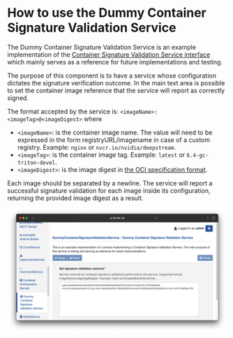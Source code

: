 # How to use the Dummy Container Signature Validation Service

The Dummy Container Signature Validation Service is an example implementation of the [Container Signature Validation Service interface](https://github.com/eclipse/kura/blob/develop/kura/org.eclipse.kura.api/src/main/java/org/eclipse/kura/container/signature/ContainerSignatureValidationService.java) which mainly serves as a reference for future implementations and testing.

The purpose of this component is to have a service whose configuration dictates the signature verification outcome. In the main text area is possible to set the container image reference that the service will report as correctly signed.

The format accepted by the service is: `<imageName>:<imageTag>@<imageDigest>` where

- `<imageName>`: is the container image name. The value will need to be expressed in the form registryURL/imagename in case of a custom registry. Example: `nginx` or `nvcr.io/nvidia/deepstream`.
- `<imageTag>`: is the container image tag. Example: `latest` or `6.4-gc-triton-devel`.
- `<imageDigest>`: is the image digest in [the OCI specification format](https://github.com/opencontainers/image-spec/blob/main/descriptor.md#digests).

Each image should be separated by a newline. The service will report a successful signature validation for each image inside its configuration, returning the provided image digest as a result.

![](./images/dummy_signature_service.png)
